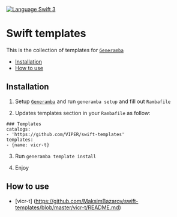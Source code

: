 [![Language Swift 3](https://img.shields.io/badge/Language-Swift3-orange.svg)](https://swift.org)
# Swift templates
This is the collection of templates for [`Generamba`](https://github.com/rambler-digital-solutions/Generamba) 

- [Installation](#installation)
- [How to use](#how-to-use)

## Installation
1) Setup [`Generamba`](https://github.com/rambler-ios/Generamba) and run `generamba setup` and fill out `Rambafile`

2) Updates templates section in your `Rambafile` as follow:
```
### Templates
catalogs:
- 'https://github.com/VIPER/swift-templates'
templates:
- {name: vicr-t}
```

3) Run `generamba template install`

5) Enjoy

## How to use

- [vicr-t] (https://github.com/MaksimBazarov/swift-templates/blob/master/vicr-t/README.md)

